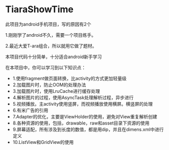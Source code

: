 TiaraShowTime
=============
<p>
此项目为android手机项目，写的原因有2个
<p>1.刚刚学了android不久，需要一个项目练手。</p>
<p>2.最近大爱T-ara组合，所以就用它做了题材。</p>
</p>
<p>
本项目代码十分简单，十分适合android新手学习
</p>
<p>
在本项目中，你可以学习到以下知识点：
</p>
<ul>
<li>1.使用fragment做页面转换，比activity的方式更加轻量级</li>
<li>2.加载图片时，防止OOM的处理办法</li>
<li>3.加载图片时，使用LruCache进行缓存处理</li>
<li>4.解析图片的过程，使用AsyncTask处理解析过程，异步进行</li>
<li>5.视频播放。主activity使用竖屏，而视频播放使用横屏。横竖屏的处理</li>
<li>6.有米广告的引用</li>
<li>7.Adapter的优化，主要是ViewHolder的使用，避免对View重复解析创建</li>
<li>8.各种资源的使用，包括，drawable，raw和asset目录下资源的使用</li>
<li>9.屏幕适配，所有涉及到长度的数值，都是用dip，并且在dimens.xml中进行定义</li>
<li>10.ListView和GridView的使用</li>
</ul>
